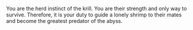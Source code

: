 You are the herd instinct of the krill. You are their strength and only way to survive. Therefore, it is your duty to guide a lonely shrimp to their mates and become the greatest predator of the abyss.